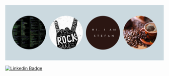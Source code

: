![](images/banner.png)

[![Linkedin Badge](https://img.shields.io/badge/-connect_with_me-gray?style=for-the-badge&logo=Linkedin&logoColor=0077B5&link=https://www.linkedin.com/in/stefan-d-837bb1193/)](https://www.linkedin.com/in/stefandurlesteanu/)       



